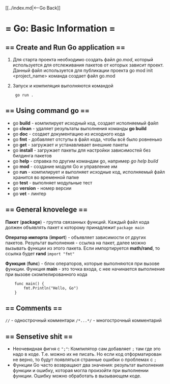 [[../index.md|<--Go Back]]

# = Go: Basic Information =

## == Create and Run Go application ==

1. Для старта проекта необходимо создать файл _go.mod_, который используется для отслеживания пакетов от которых зависит проект.
   Данный файл используется для публикации проекта
        go mod init <project_name>
   команда создает файл go.mod

2. Запуcк и компиляция выполняются командой
 
        go run .

## == Using command go ==

* go __build__ - компилирует исходный код, создает исполняемый файл
* go __clean__ - удаляет результаты выполнения команды __go build__
* go __doc__ - создает документацию из исходного кода
* go __fmt__ - добавляет отступы в файл кода, чтобы всё было ровненько
* go __get__ - загружает и устанавливает внешние пакеты
* go __install__ - загружает пакеты для настройки зависимостей без билдинга пакетов
* go __help__ - спрaвка по другим командам go, например _go help build_
* go __mod__ - создание модуля Go и управление им
* go __run__ - компилирует и выполняет исходные код, исполняемый файл хранится во временной папке
* go __test__ - выполняет модульные тест
* go __version__ - номер версии
* go __vet__ - линтер

## == General knovelege ==

__Пакет__ (__package__) - группа связанных функций. Каждый файл кода должен объявлять пакет к которому принадлежит
    `package main`

__Оператор импорта__ (__import__) - объявляет зависимости от других пакетов. Результат выполнения - ссылка на пакет, далее можно вызывать функции из этого пакета. Если импортируется __math/rand__, то ссылка будет __rand__
    `import "fmt"`
	
__Функция__ (__func__) - блок операторов, которые выполняются при вызове функции. Функция __main__ - это точка входа, с нее начинается выполнение при вызове скомпелированного кода
```	
    func main() {
	    fmt.Println("Hello, Go")
	}
```

## == Comments ==

`//` - однострочный комментари
`/*...*/` - многострочный комментарий
	
## == Sensetive shit ==	

* Неочевидная фигня с `";"`:  Компилятор сам добавляет `;` там где это надо в коде. Т.е. можно их не писать. Но если код отформатирован не верно, то будут появляться странные ошибки о проблемах с `;`
* Функции Go часто возвращают два значения: результат выполнения функции и ошибку, которая могла произойти при выполнении функции. Ошибку можно обработать в вызывающем коде.
